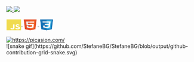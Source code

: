 

 <div>
   <a href="https://github.com/StefaneBG">
   <img height="180em" src="https://github-readme-stats.vercel.app/api?username=StefaneBG&show_icons=true&theme=tokyonight&include_all_commits=true&count_private=true"/>
   <img height="180em" src="https://github-readme-stats.vercel.app/api/top-langs/?username=StefaneBG&layout=compact&langs_count=6&theme=tokyonight"/>

</div>
<div style="display: inline_block"><br>
  <img align="center" alt="Js" height="30" width="40" src="https://raw.githubusercontent.com/devicons/devicon/master/icons/javascript/javascript-plain.svg">
  <img align="center" alt="HTML" height="30" width="40" src="https://raw.githubusercontent.com/devicons/devicon/master/icons/html5/html5-original.svg">
  <img align="center" alt="CSS" height="30" width="40" src="https://raw.githubusercontent.com/devicons/devicon/master/icons/css3/css3-original.svg">
 
</div>
 
 <br>
 
 
<div> 
<a href="https://picasion.com/"><img src="https://i.picasion.com/pic92/ed603d3b344677c04cf489150759e985.gif" width="300" height="300" border="0" alt="https://picasion.com/" /></a><br />
![snake gif](https://github.com/StefaneBG/StefaneBG/blob/output/github-contribution-grid-snake.svg)


</div>
